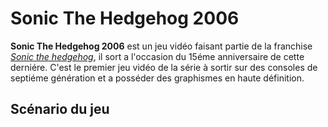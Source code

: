 # Sonic The Hedgehog 2006
**Sonic The Hedgehog 2006** est un jeu vidéo faisant partie de la franchise *[Sonic the hedgehog](https://fr.wikipedia.org/wiki/Sonic_the_Hedgehog)*, il sort a l'occasion du 15éme anniversaire de cette derniére. C'est le premier jeu vidéo de la série à sortir sur des consoles de septiéme génération et a posséder des graphismes en haute définition.
## Scénario du jeu
